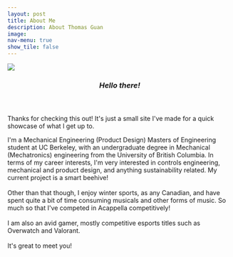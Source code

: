 ```yaml
---
layout: post
title: About Me
description: About Thomas Guan
image:
nav-menu: true
show_tile: false
---
```


<html>
<style>
    body {
        animation: fadeInAnimation ease 3s;
        animation-iteration-count: 1;
        animation-fill-mode: forwards;
    }

    @keyframes fadeInAnimation {
        0% {
            opacity: 0;
        }

        100% {
            opacity: 1;
        }
    }
</style>
	<section id="one" class="spotlights">
		<section>
			<a class="fade-in-image">
				<img src="https://t-guan.github.io/assets/images/pic.jpg"/>
			</a>
			<div class="content">
					<header class="major">
						<h3><i>Hello there!</i></h3>
					</header>
				<div class="inner">
					<p>Thanks for checking this out! It's just a small site I've made for a quick showcase of what I get up to.<br/></p>
					<p>I'm a Mechanical Engineering (Product Design) Masters of Engineering student at UC Berkeley, with an undergraduate degree in Mechanical (Mechatronics) engineering from the University of British Columbia.  In terms of my career interests, I'm very interested in controls engineering, mechanical and product design, and anything sustainability related. My current project is a smart beehive! <br/><br/>
					Other than that though, I enjoy winter sports, as any Canadian, and have spent quite a bit of time consuming musicals and other forms of music. So much so that I've competed in Acappella competitively! <br/><br/>
					I am also an avid gamer, mostly competitive esports titles such as Overwatch and Valorant.<br/><br/>
					It's great to meet you!
					</p>
				</div>
			</div>
		</section>
	</section>
</html>
